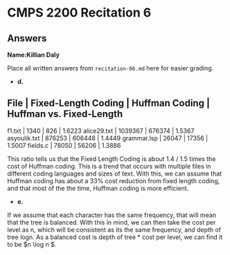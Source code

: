 # CMPS 2200 Recitation 6
## Answers

**Name:**______Killian Daly______


Place all written answers from `recitation-06.md` here for easier grading.



- **d.**

File            | Fixed-Length Coding | Huffman Coding | Huffman vs. Fixed-Length
---------------------------------------------------------------------------------
f1.txt          |       1340          |     826        |  1.6223
alice29.txt     |       1039367       |     676374     |  1.5367
asyoulik.txt    |       876253        |     606448     |  1.4449
grammar.lsp     |       26047         |     17356      |  1.5007
fields.c        |       78050         |     56206      |  1.3886

This ratio tells us that the Fixed Length Coding is about 1.4 / 1.5 times the cost of Huffman coding. This is a trend that occurs with multiple files in different coding languages and sizes of text. With this, we can assume that Huffman coding has about a 33% cost reduction from fixed length coding, and that most of the the time, Huffman coding is more efficient.


- **e.**

If we assume that each character has the same frequency, that will mean that the tree is balanced.
With this in mind, we can then take the cost per level as n, which will be consistent as its the same frequency, and depth of tree logn. 
As a balanced cost is depth of tree * cost per level, we can find it to be $n \log n $.

